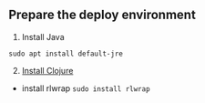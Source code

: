 ## Prepare the deploy environment
1. Install Java
```
sudo apt install default-jre
```
2. [Install Clojure](https://clojure.org/guides/install_clojure#_linux_instructions)
  - install rlwrap `sudo install rlwrap`


